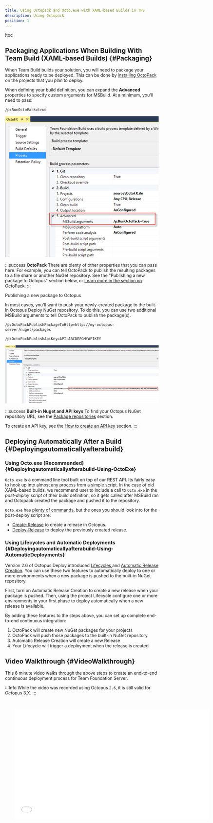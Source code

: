 ```yaml
---
title: Using Octopack and Octo.exe with XAML-based Builds in TFS
description: Using Octopack
position: 1
---
```


!toc

## Packaging Applications When Building With Team Build (XAML-based Builds) {#Packaging}

When Team Build builds your solution, you will need to package your applications ready to be deployed. This can be done by [installing OctoPack](/docs/packaging-applications/creating-packages/nuget-packages/using-octopack/index.md) on the projects that you plan to deploy.

When defining your build definition, you can expand the **Advanced** properties to specify custom arguments for MSBuild. At a minimum, you'll need to pass:

```
/p:RunOctoPack=true
```

![](/docs/images/3048175/3278177.png)

:::success
**OctoPack**
There are plenty of other properties that you can pass here. For example, you can tell OctoPack to publish the resulting packages to a file share or another NuGet repository. See the "Publishing a new package to Octopus" section below, or [Learn more in the section on OctoPack](/docs/packaging-applications/creating-packages/nuget-packages/using-octopack/index.md).
:::

Publishing a new package to Octopus

In most cases, you'll want to push your newly-created package to the built-in Octopus Deploy NuGet repository. To do this, you can use two additional MSBuild arguments to tell OctoPack to publish the package(s).

```
/p:OctoPackPublishPackageToHttp=http://my-octopus-server/nuget/packages
```

```
/p:OctoPackPublishApiKey=API-ABCDEFGMYAPIKEY
```

![](/docs/images/3048175/3278173.png)

:::success
**Built-in Nuget and API keys**
To find your Octopus NuGet repository URL, see the [Package repositories](/docs/packaging-applications/package-repositories/index.md) section.

To create an API key, see the [How to create an API key](/docs/api-and-integration/api/how-to-create-an-api-key.md) section.
:::

## Deploying Automatically After a Build {#Deployingautomaticallyafterabuild}

### Using Octo.exe (Recommended) {#Deployingautomaticallyafterabuild-Using-OctoExe}

`Octo.exe` is a command line tool built on top of our REST API. Its fairly easy to hook up into almost any process from a simple script. In the case of old XAML-based builds, we recommend user to include a call to `Octo.exe` in the *post-deploy script* of their build definition, so it gets called after MSBuild ran and Octopack created the package and pushed it to the repository.

`Octo.exe` has [plenty of commands](\docs\api-and-integration\octo.exe-command-line\index.md), but the ones you should look into for the post-deploy script are:

- [Create-Release](\docs\api-and-integration\octo.exe-command-line\creating-releases.md) to create a release in Octopus.
- [Deploy-Release](\docs\api-and-integration\octo.exe-command-line\deploying-releases.md) to deploy the previously created release.

### Using Lifecycles and Automatic Deployments {#Deployingautomaticallyafterabuild-Using-AutomaticDeployments}

Version 2.6 of Octopus Deploy introduced [Lifecycles ](/docs/deployment-process/lifecycles/index.md)and [Automatic Release Creation](/docs/deployment-process/releases/automatic-release-creation.md). You can use these two features to automatically deploy to one or more environments when a new package is pushed to the built-in NuGet repository.

First, turn on Automatic Release Creation to create a new release when your package is pushed. Then, using the project Lifecycle configure one or more environments in your first phase to deploy automatically when a new release is available.

By adding these features to the steps above, you can set up complete end-to-end continuous integration:

1. OctoPack will create new NuGet packages for your projects
2. OctoPack will push those packages to the built-in NuGet repository
3. Automatic Release Creation will create a new Release
4. Your Lifecycle will trigger a deployment when the release is created

## Video Walkthrough {#VideoWalkthrough}

This 6 minute video walks through the above steps to create an end-to-end continuous deployment process for Team Foundation Server.

:::Info
While the video was recorded using Octopus `2.6`, it is still valid for Octopus 3.X.
:::

<iframe src="//fast.wistia.net/embed/iframe/jmnuxifuyo" allowtransparency="true" frameborder="0" scrolling="no" class="wistia_embed" name="wistia_embed" allowfullscreen mozallowfullscreen webkitallowfullscreen oallowfullscreen msallowfullscreen width="640" height="360" style="margin: 30px"></iframe>
